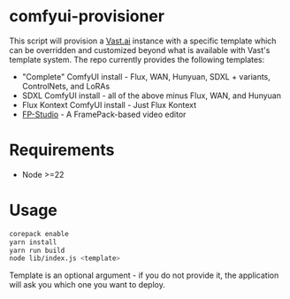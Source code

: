 # comfyui-provisioner

This script will provision a [Vast.ai](https://vast.ai) instance with a specific template which can be overridden and customized beyond what is available with Vast's template system. The repo currently provides the following templates:

- "Complete" ComfyUI install - Flux, WAN, Hunyuan, SDXL + variants, ControlNets, and LoRAs
- SDXL ComfyUI install - all of the above minus Flux, WAN, and Hunyuan
- Flux Kontext ComfyUI install - Just Flux Kontext
- [FP-Studio](https://github.com/FP-Studio/FramePack-Studio) - A FramePack-based video editor

# Requirements

- Node >=22

# Usage

```sh
corepack enable
yarn install
yarn run build
node lib/index.js <template>
```

Template is an optional argument - if you do not provide it, the application will ask you which one you want to deploy.
